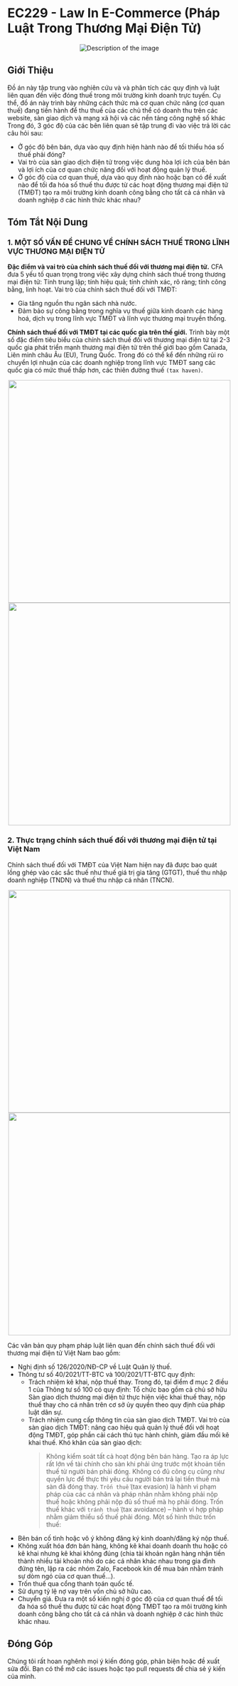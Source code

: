 # EC229 - Law In E-Commerce (Pháp Luật Trong Thương Mại Điện Tử)

<div align="center">
  <img src="https://github.com/haiphan2000/EC229-Law-In-E-Commerce/assets/45815546/07b71462-6d4b-473d-aa42-5ea711e2d42c" alt="Description of the image">
</div>

## Giới Thiệu
Đồ án này tập trung vào nghiên cứu và và phân tích các quy định và luật liên quan đến việc đóng thuế trong môi trường kinh doanh trực tuyến. Cụ thể, đồ án này trình bày những cách thức mà cơ quan chức năng (cơ quan thuế) đang tiến hành để thu thuế của các chủ thể có doanh thu trên các website, sàn giao dịch và mạng xã hội và các nền tảng công nghệ số khác Trong đó, 3 góc độ của các bên liên quan sẽ tập trung đi vào việc trả lời các câu hỏi sau:
- Ở góc độ bên bán, dựa vào quy định hiện hành nào để tối thiểu hóa số thuế phải đóng?
- Vai trò của sàn giao dịch điện tử trong việc dung hòa lợi ích của bên bán và lợi ích của cơ quan chức năng đối với hoạt động quản lý thuế.
- Ở góc độ của cơ quan thuế, dựa vào quy định nào hoặc bạn có đề xuất nào để tối đa hóa số thuế thu được từ các hoạt động thương mại điện tử (TMĐT) tạo ra môi trường kinh doanh công bằng cho tất cả cá nhân và doanh nghiệp ở các hình thức khác nhau?
## Tóm Tắt Nội Dung
### 1. MỘT SỐ VẤN ĐỀ CHUNG VỀ CHÍNH SÁCH THUẾ TRONG LĨNH VỰC THƯƠNG MẠI ĐIỆN TỬ
**Đặc điểm và vai trò của chính sách thuế đối với thương mại điện tử.**
CFA đưa 5 yếu tố quan trọng trong việc xây dựng chính sách thuế trong thương mại điện tử: Tính trung lập; tính hiệu quả; tính chính xác, rõ ràng; tính công bằng, linh hoạt.
Vai trò của chính sách thuế đối với TMĐT:
- Gia tăng nguồn thu ngân sách nhà nước.
- Đảm bảo sự công bằng trong nghĩa vụ thuế giữa kinh doanh các hàng hoá, dịch vụ trong lĩnh vực TMĐT và lĩnh vực thương mại truyền thống.

**Chính sách thuế đối với TMĐT tại các quốc gia trên thế giới.** Trình bày một số đặc điểm tiêu biểu của chính sách thuế đối với thương mại điện tử tại 2-3 quốc gia phát triển mạnh thương mại điện tử trên thế giới bao gồm Canada, Liên minh châu Âu (EU), Trung Quốc. Trong đó có thể kể đến những rủi ro chuyển lợi nhuận của các doanh nghiệp trong lĩnh vực TMĐT sang các quốc gia có mức thuế thấp hơn, các thiên đường thuế `(tax haven)`.

<div align="center">
  <img src="https://github.com/haiphan2000/EC229-Law-In-E-Commerce/assets/45815546/038af59a-6d01-42d2-a7e3-1712084493cb" width="500">
  <img src="https://github.com/haiphan2000/EC229-Law-In-E-Commerce/assets/45815546/494e5878-b4a8-48c0-86ca-3c14d1e061f1" width="500">
</div>

### 2. Thực trạng chính sách thuế đối với thương mại điện tử tại Việt Nam
Chính sách thuế đối với TMĐT của Việt Nam hiện nay đã được bao quát lồng ghép vào các sắc thuế như thuế giá trị gia tăng (GTGT), thuế thu nhập doanh nghiệp (TNDN) và thuế thu nhập cá nhân (TNCN).
<div align="center">
  <img src="https://github.com/haiphan2000/EC229-Law-In-E-Commerce/assets/45815546/4fcda32a-c5da-4e9d-b208-27f1dfc0f723" width="500">
  <img src="https://github.com/haiphan2000/EC229-Law-In-E-Commerce/assets/45815546/d8a48f32-6115-4800-a72a-fc85892843bf" width="500">
</div>

Các văn bản quy phạm pháp luật liên quan đến chính sách thuế đối với thương mại điện tử Việt Nam bao gồm:
- Nghị định số 126/2020/NĐ-CP về Luật Quản lý thuế.
- Thông tư số 40/2021/TT-BTC và 100/2021/TT-BTC quy định:
  + Trách nhiệm kê khai, nộp thuế thay. Trong đó, tại điểm đ mục 2 điều 1 của Thông tư số 100 có quy định: Tổ chức bao gồm cả chủ sở hữu Sàn giao dịch thương mại điện tử thực hiện việc khai thuế thay, nộp thuế thay cho cá nhân trên cơ sở ủy quyền theo quy định của pháp luật dân sự.
  + Trách nhiệm cung cấp thông tin của sàn giao dịch TMĐT.
  Vai trò của sàn giao dịch TMĐT: nâng cao hiệu quả quản lý thuế đối với hoạt động TMĐT, góp phần cải cách thủ tục hành chính, giảm đầu mối kê khai thuế.
  Khó khăn của sàn giao dịch:
    > Không kiểm soát tất cả hoạt động bên bán hàng.
    > Tạo ra áp lực rất lớn về tài chính cho sàn khi phải ứng trước một khoản tiền thuế từ người bán phải đóng.
    > Không có đủ công cụ cũng như quyền lực để thực thi yêu cầu người bán trả lại tiền thuế mà sàn đã đóng thay.
`Trốn thuế` (tax evasion) là hành vi phạm pháp của các cá nhân và pháp nhân nhằm không phải nộp thuế hoặc không phải nộp đủ số thuế mà họ phải đóng. Trốn thuế khác với `tránh thuế` (tax avoidance) – hành vi hợp pháp nhằm giảm thiểu số thuế phải đóng.
Một số hình thức trốn thuế:
- Bên bán cố tình hoặc vô ý không đăng ký kinh doanh/đăng ký nộp thuế.
- Không xuất hóa đơn bán hàng, không kê khai doanh doanh thu hoặc có kê khai nhưng kê khai không đúng (chia tài khoản ngân hàng nhận tiền thành nhiều tài khoản nhỏ do các cá nhân khác nhau trong gia đình đứng tên, lập ra các nhóm Zalo, Facebook kín để mua bán nhằm tránh sự dòm ngó của cơ quan thuế...).
- Trốn thuế qua cổng thanh toán quốc tế.
- Sử dụng tỷ lệ nợ vay trên vốn chủ sở hữu cao.
- Chuyển giá.
Đưa ra một số kiến nghị ở góc độ của cơ quan thuế để tối đa hóa số thuế thu được từ các hoạt động TMĐT tạo ra môi trường kinh doanh công bằng cho tất cả cá nhân và doanh nghiệp ở các hình thức khác nhau.
## Đóng Góp
Chúng tôi rất hoan nghênh mọi ý kiến đóng góp, phản biện hoặc đề xuất sửa đổi. Bạn có thể mở các issues hoặc tạo pull requests để chia sẻ ý kiến của mình.

